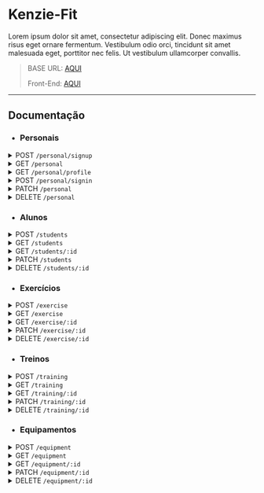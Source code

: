 # **Kenzie-Fit**

Lorem ipsum dolor sit amet, consectetur adipiscing elit. Donec maximus risus eget ornare fermentum. Vestibulum odio orci, tincidunt sit amet malesuada eget, porttitor nec felis. Ut vestibulum ullamcorper convallis.

> <p>BASE URL: <a href="https://academy-api-kenzie.herokuapp.com/">AQUI</a></p>
> <p>Front-End: <a href="https://github.com/thdias00/kenzie-fit">AQUI</a></p>

---

## **Documentação**

- ### **Personais**

<details>
  <summary>POST <code>/personal/signup</code></summary>
<p>Cadastra um novo personal no banco de dados.</p>
Corpo da requisição:

```json
{
  "nome": "Augusto Pereira",
  "email": "Augusto@email.com",
  "cpf": "333.333.333-33",
  "senha": "*aA123456"
}
```

Corpo da resposta `201 CREATED`:

```json
{
  "id": 2,
  "nome": "Augusto Pereira",
  "email": "Augusto@email.com",
  "cpf": "333.333.333-33",
  "alunos": []
}
```

</details>

<details>
  <summary>GET <code>/personal</code></summary>
<p>Retorna uma lista contendo todos os personais cadastrados no banco de dados.</p>
Corpo da requisição:

```
Não há corpo
```

Corpo da resposta `200 OK`:

```json
{
  "personal": [
    {
      "id": 1,
      "nome": "José Alves",
      "email": "jose1@email.com",
      "cpf": "333.333.333-32",
      "alunos": []
    },
    {
      "id": 2,
      "nome": "Augusto Pereira",
      "email": "Augusto@email.com",
      "cpf": "333.333.333-33",
      "alunos": []
    }
  ]
}
```

</details>

<details>
  <summary>GET <code>/personal/profile</code></summary>
<p>Retorna as informações do personal indicado no token.</p>
Corpo da requisição:

```
Não há corpo
```

Corpo da resposta `200 OK`:

```json
{
  "id": 2,
  "nome": "Augusto Pereira",
  "email": "Augusto@email.com",
  "cpf": "333.333.333-33",
  "alunos": []
}
```

</details>

<details>
  <summary>POST <code>/personal/signin</code></summary>
<p>Realiza o login de um personal já cadastrado no banco de dados.</p>
Corpo da requisição:

```json
{
  "email": "jose1@email.com", //Obrigatório
  "senha": "Aa*123" //Obrigatório
}
```

Corpo da resposta `200 OK`:

```json
{
  "token": "eyJhbGciOiJIUzI1NiIsInR5cCI6IkpXVCJ9.eyJzdWIiOiIxMjM0NTY3ODkwIiwibmFtZSI6IkpvaG4gRG9lIiwiaWF0IjoxNTE2MjM5MDIyfQ.SflKxwRJSMeKKF2QT4fwpMeJf36POk6yJV_adQssw5c"
}
```

</details>

<details>
  <summary>PATCH <code>/personal</code></summary>
<p>Atualiza as informações de um personal já cadastrado no banco de dados.</p>
Corpo da requisição:

```json
{
  "nome": "Augusto Pereira Silva"
}
```

Corpo da resposta `201 CREATED`:

```json
{
  "id": 2,
  "nome": "Augusto Pereira Silva",
  "email": "Augusto@email.com",
  "cpf": "333.333.333-33",
  "alunos": []
}
```

</details>

<details>
  <summary>DELETE <code>/personal</code></summary>
<p>Exclui um personal do banco de dados.</p>
Corpo da requisição:

```json
Não há corpo
```

Corpo da resposta `204 NO CONTENT`:

```json
Não há corpo
```

</details>

- ### **Alunos**

<details>
  <summary>POST <code>/students</code></summary>
<p>Cadastra um novo aluno no banco de dados.</p>
Corpo da requisição:

```json
{
  "nome": "Antonio Ruiz",
  "telefone": "(99)99999-9999",
  "email": "antonio@email.com",
  "peso": 80,
  "altura": 1.75
}
```

Corpo da resposta `201 CREATED`:

```json
{
  "nome": "Antonio Ruiz",
  "telefone": "(99)99999-9999",
  "email": "antonio@email.com",
  "peso": 80,
  "altura": 1.75,
  "id": 1,
  "imc": 26.1,
  "personal": {
    "id": 1,
    "nome": "José Alvez",
    "cpf": "333.333.333-33"
  }
}
```

</details>

<details>
  <summary>GET <code>/students</code></summary>
<p>Retorna uma lista contendo todos os alunos cadastrados no banco de dados.</p>
Corpo da requisição:

```json
Não há corpo
```

Corpo da resposta `200 OK`:

```json
{
    "alunos": [
        {
        "id": 1,
        "nome": "Antonio Luiz",
        "telefone": "(99)99999-9999",
        "email": "antonio@email.com",
        "peso": 80,
        "altura": 1.75,
        "imc": 26.1,
        "treinos": [
            {"id": 1,
            "nome": "A",
            "personal": {
                "nome": "José Alvez",
                "email": "jose@alves.com",
                "cpf": "333.333.333-33"
            },
            "dia": "Segunda-Feira",
            "exercicios": [
                {
                    "id": 1,
                    "nome": "Supino Reto",
                    "execução": {
                        "id": 1,
                        "series": 3,
                        "repetições": 10,
                        "carga": "10kg de cada lado"
                },
                "aparelho": {
                    "id": 1,
                    "nome": "Máquina Supino",
                    "código": 1
                }
                },
                {
                    "id": 2,
                    "nome": "Pack Deck",
                    "execução": {
                        "id": 2,
                        "series": 4,
                        "repetições": 12,
                        "carga": "40kg"
                    },
                    {"aparelho": {
                        "id": 2,
                        "nome": "Pack Deck",
                        "código": 5
                    }
                    }
                }
            ]
            }
        ]
        }
    ]
}
```

</details>

<details>
  <summary>GET <code>/students/:id</code></summary>
<p>Retorna as informações do aluno indicado na url.</p>
Corpo da requisição:

```json
Não há corpo
```

Corpo da resposta `200 OK`:

```json
{
    "id": 1,
    "nome": "Antonio Luiz",
    "telefone": "(99)99999-9999",
    "email": "antonio@email.com",
    "peso": 80,
    "altura": 1.75,
    "imc": 26.1,
    "treinos": [
        {"id": 1,
        "nome": "A",
        "personal": {
            "nome": "José Alvez",
            "email": "jose@alves.com",
            "cpf": "333.333.333-33"
        },
        "dia": "Segunda-Feira",
        "exercicios": [
            {
                "id": 1,
                "nome": "Supino Reto",
                "execução": {
                    "id": 1,
                    "series": 3,
                    "repetições": 10,
                    "carga": "10kg de cada lado"
            },
            "aparelho": {
                "id": 1,
                "nome": "Máquina Supino",
                "código": 1
            }
            },
            {
                "id": 2,
                "nome": "Pack Deck",
                "execução": {
                    "id": 2,
                    "series": 4,
                    "repetições": 12,
                    "carga": "40kg"
                },
                {"aparelho": {
                    "id": 2,
                    "nome": "Pack Deck",
                    "código": 5
                }
                }
            }
        ]
        }
    ]
}
```

</details>

<details>
  <summary>PATCH <code>/students</code></summary>
<p>Atualiza as informações de um aluno no banco de dados.</p>
Corpo da requisição:

```json
{
  "nome": "Antonio Luiz"
}
```

Corpo da resposta `201 CREATED`:

```json
{
  "nome": "Antonio Luiz",
  "telefone": "(99)99999-9999",
  "email": "antonio@email.com",
  "peso": 80,
  "altura": 1.75,
  "imc": 26.1
}
```

</details>

<details>
  <summary>DELETE <code>/students/:id</code></summary>
<p>Deleta um aluno do banco de dados.</p>
Corpo da requisição:

```json
Não há corpo
```

Corpo da resposta `204 NO CONTENT`:

```json
Não há corpo
```

</details>

- ### **Exercícios**

<details>
  <summary>POST <code>/exercise</code></summary>
<p>Cadastra um novo exercício no banco de dados.</p>
Corpo da requisição:

```json
{
  "nome": "Supino Reto",
  "series": 4,
  "repeticoes": 15,
  "carga": "10kg cada lado",
  "estimulo": "Peito",
  "aparelho": "Supino"
}
```

Corpo da resposta `201 CREATED`:

```json
{
  "nome": "Supino Reto",
  "estimulo": "Peito",
  "aparelho": {
    "id": 1,
    "nome": "Supino",
    "código": 2
  },
  "id": 1,
  "execucao": {
    "series": 4,
    "repeticoes": 15,
    "carga": "10kg cada lado"
  }
}
```

</details>

<details>
  <summary>GET <code>/exercise</code></summary>
<p>Retorna uma lista contendo todos os exercícios cadastrados no banco de dados.</p>
Corpo da requisição:

```json
Não há corpo
```

Corpo da resposta `200 OK`:

```json
{
  "exercicios": [
    {
      "id": 1,
      "nome": "Supino Reto",
      "execucao": {
        "series": 4,
        "repetições": 10,
        "carga": "10 kg de cada lado"
      },
      "aparelho": {
        "id": 1,
        "nome": "Supino",
        "código": 2
      }
    }
  ]
}
```

</details>

<details>
  <summary>GET <code>/exercise/:id</code></summary>
<p>Retorna as informações do exercício indicado na url.</p>
Corpo da requisição:

```json
Não há corpo
```

Corpo da resposta `200 OK`:

```json
{
  "id": 1,
  "nome": "Supino Reto",
  "execucao": {
    "series": 4,
    "repetições": 10,
    "carga": "10 kg de cada lado"
  },
  "aparelho": {
    "id": 1,
    "nome": "Supino",
    "código": 2
  }
}
```

</details>

<details>
  <summary>PATCH <code>/exercise/:id</code></summary>
<p>Atualiza as informações de um exercício no banco de dados.</p>
Corpo da requisição:

```json
{
  "repetições": 10
}
```

Corpo da resposta `201 CREATED`:

```json
{
  "id": 1,
  "nome": "Supino Reto",
  "execucao": {
    "series": 4,
    "repeticoes": 10,
    "carga": "10kg de cada lado"
  },
  "aparelho": {
    "id": 1,
    "nome": "Supino",
    "código": 2
  }
}
```

</details>

<details>
  <summary>DELETE <code>/exercise/:id</code></summary>
<p>Deleta um exercício do banco de dados.</p>
Corpo da requisição:

```json
Não há corpo
```

Corpo da resposta `204 NO CONTENT`:

```json
Não há corpo
```

</details>

- ### **Treinos**

<details>
  <summary>POST <code>/training</code></summary>
<p>Cadastra um novo treino no banco de dados.</p>
Corpo da requisição:

```json
{
  "nome": "A",
  "personal": "José Alves Santos",
  "aluno": "Antonio Luiz",
  "dia": "Segunda-Feira",
  "exercicios": ["Supino Reto", "Peck Deck"]
}
```

Corpo da resposta `201 CREATED`:

```json
{
  "nome": "A",
  "personal": {
    "nome": "José Alvez",
    "email": "jose@alves.com",
    "cpf": "333.333.333-33"
  },
  "aluno": {
    "nome": "Antonio Luiz",
    "telefone": "(99)99999-9999",
    "email": "antonio@email.com",
    "peso": 80,
    "altura": 1.75,
    "IMC": 26.12
  },
  "dia": "Segunda-Feira",
  "exercicios": [
    {
      "id": 1,
      "nome": "Supino Reto",
      "execucao": {
        "id": 1,
        "series": 3,
        "repeticoes": 10,
        "carga": "10kg cada lado"
      },
      "aparelho": {
        "id": 1,
        "nome": "Supino",
        "código": 2
      }
    },
    {
      "id": 2,
      "nome": "Pack Deck",
      "execucao": {
        "id": 2,
        "series": 4,
        "repeticoes": 12,
        "carga": "40kg"
      },
      "aparelho": {
        "id": 2,
        "nome": "Pack Deck",
        "código": 5
      }
    }
  ],
  "id": 1
}
```

</details>

<details>
  <summary>GET <code>/training</code></summary>
<p>Retorna uma lista contendo todos os treinos cadastrados no banco de dados.</p>
Corpo da requisição:

```json
Não há corpo
```

Corpo da resposta `200 OK`:

```json
{
  "treinos": [
    {
      "id": 1,
      "nome": "A",
      "personal": {
        "nome": "Jose Alvez",
        "email": "jose@alves.com",
        "cpf": "333.333.333-33"
      },
      "aluno": {
        "nome": "Antonio luiz",
        "telefone": "(99)99999-9999",
        "email": "antonio@email.com",
        "peso": 80,
        "altura": 1.75,
        "imc": 26.12
      },
      "exercicios": [
        {
          "id": 3,
          "nome": "Crossover",
          "execucao": {
            "id": 3,
            "series": 3,
            "repeticoes": 15,
            "carga": "5kg de cada lado"
          },
          "aparelho": {
            "id": 3,
            "nome": "Cross",
            "código": 8
          }
        },
        {
          "id": 2,
          "nome": "Pack Deck",
          "execucao": {
            "id": 2,
            "series": 4,
            "repeticoes": 12,
            "carga": "40kg"
          },
          "aparelho": {
            "id": 2,
            "nome": "Pack Deck",
            "código": 5
          }
        }
      ]
    }
  ]
}
```

</details>

<details>
  <summary>GET <code>/training/:id</code></summary>
<p>Retorna as informações do treino indicado na url.</p>
Corpo da requisição:

```json
Não há corpo
```

Corpo da resposta `200 OK`:

```json
{
  "id": 1,
  "nome": "A",
  "personal": {
    "nome": "Jose Alvez",
    "email": "jose@alves.com",
    "cpf": "333.333.333-33"
  },
  "aluno": {
    "nome": "Antonio luiz",
    "telefone": "(99)99999-9999",
    "email": "antonio@email.com",
    "peso": 80,
    "altura": 1.75,
    "imc": 26.12
  },
  "exercicios": [
    {
      "id": 3,
      "nome": "Crossover",
      "execucao": {
        "id": 3,
        "series": 3,
        "repeticoes": 15,
        "carga": "5kg de cada lado"
      },
      "aparelho": {
        "id": 3,
        "nome": "Cross",
        "código": 8
      }
    },
    {
      "id": 2,
      "nome": "Pack Deck",
      "execucao": {
        "id": 2,
        "series": 4,
        "repeticoes": 12,
        "carga": "40kg"
      },
      "aparelho": {
        "id": 2,
        "nome": "Pack Deck",
        "código": 5
      }
    }
  ]
}
```

</details>

<details>
  <summary>PATCH <code>/training/:id</code></summary>
<p>Atualiza as informações de um treino no banco de dados.</p>
Corpo da requisição:

```json
{
  "exercicios": ["Crossover", "Pack Deck"]
}
```

Corpo da resposta `201 CREATED`:

```json
{
  "exercicios": [
    {
      "id": 3,
      "repetições": "15",
      "series": 3,
      "nome": "Crossover",
      "carga": "5kg de cada lado",
      "aparelho": {
        "id": 3,
        "nome": "Cross",
        "código": 8
      }
    },
    {
      "id": 2,
      "nome": "Peck Deck",
      "series": 4,
      "repetições": "12",
      "carga": "40kg",
      "aparelho": {
        "id": 2,
        "nome": "Pack Deck",
        "código": 5
      }
    }
  ],
  "id": 1,
  "nome": ["A"],
  "personal": {
    "nome": "Jose Alvez",
    "email": "jose@alves.com",
    "cpf": "333.333.333-33"
  },
  "aluno": {
    "nome": "Antonio Luiz",
    "telefone": "(99)99999-9999",
    "email": "antonio@email.com",
    "peso": 80,
    "altura": 1.75,
    "imc": 26.12
  }
}
```

</details>

<details>
  <summary>DELETE <code>/training/:id</code></summary>
<p>Deleta um treino do banco de dados.</p>
Corpo da requisição:

```json
Não há corpo
```

Corpo da resposta `204 NO CONTENT`:

```json
Não há corpo
```

</details>

- ### **Equipamentos**

<details>
  <summary>POST <code>/equipment</code></summary>
<p>Cadastra um novo equipamento no banco de dados.</p>
Corpo da requisição:

```json
{
  "nome": "Supino",
  "codigo": 1
}
```

Corpo da resposta `201 CREATED`:

```json
{
  "nome": "Supino",
  "codigo": 1,
  "id": 1
}
```

</details>

<details>
  <summary>GET <code>/equipment</code></summary>
<p>Retorna uma lista contendo todos os equipamentos cadastrados no banco de dados.</p>
Corpo da requisição:

```json
Não há corpo
```

Corpo da resposta `200 OK`:

```json
{
  "equipamentos": [
    {
      "id": 1,
      "nome": "Máquina de Supino",
      "codigo": 1
    }
  ]
}
```

</details>

<details>
  <summary>GET <code>/equipment/:id</code></summary>
<p>Retorna as informações do equipamento indicado na url.</p>
Corpo da requisição:

```json
Não há corpo
```

Corpo da resposta `200 OK`:

```json
{
  "id": 1,
  "nome": "Máquina de Supino",
  "codigo": 1
}
```

</details>

<details>
  <summary>PATCH <code>/equipment/:id</code></summary>
<p>Atualiza as informações de um equipamento no banco de dados.</p>
Corpo da requisição:

```json
{
  "nome": "Máquina de Supino"
}
```

Corpo da resposta `201 CREATED`:

```json
{
  "nome": "Máquina de Supino",
  "codigo": 1,
  "id": 1
}
```

</details>

<details>
  <summary>DELETE <code>/equipment/:id</code></summary>
<p>Deleta um equipamento do banco de dados.</p>
Corpo da requisição:

```json
Não há corpo
```

Corpo da resposta `204 NO CONTENT`:

```json
Não há corpo
```

</details>
